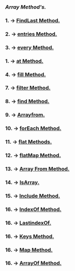 ### _Array Method's._
### __1.__ -> [FindLast Method.](./array/findLast.js)
### __2.__ -> [entries Method.](./array/entries.js)<br>
### __3.__ -> [every Method.](./array/every.js)<br>
### __1.__ -> [at Method.](./array/at.js)<br>
### __4.__ -> [fill Method.](./array/fill.js)<br>
### __7.__ -> [filter Method.](./array/filter.js)<br>
### __8.__ -> [find Method.](./array/find.js)<br>
### __9.__ -> [Arrayfrom.](./array/Arrayfrom.js)<br>
### __10.__ -> [forEach Method.](./array/forEach.js)<br>
### __11.__ -> [flat Methods.](./array/flat.js)<br>
### __12.__ -> [flatMap Method.](./array/flatMap.js)<br>
### __13.__ -> [Array From Method.](./array/Arrayfrom.js)<br>
### __14.__ -> [IsArray.](./array/IsArray.js)<br>
### __15.__ -> [Include Method.](./array/Include.js)<br>
### __16.__ -> [IndexOf Method.](./array/IndexOf.js)<br>
### __16.__ -> [LastindexOf.](./array/keys.js)<br>
### __16.__ -> [Keys Method.](./array/keys.js)<br>
### __16.__ -> [Map Method.](./array/map.js)<br>
### __16.__ -> [ArrayOf Method.](./array/ArrayOf.js)<br>